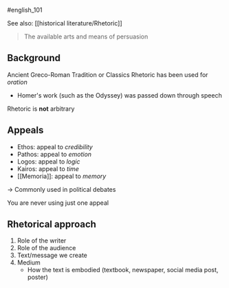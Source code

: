 #english_101

See also: [[historical literature/Rhetoric]]

> The available arts and means of persuasion

## Background

Ancient Greco-Roman Tradition or Classics
Rhetoric has been used for *oration*
- Homer's work (such as the Odyssey) was passed down through speech

Rhetoric is **not** arbitrary

## Appeals

- Ethos: appeal to *credibility*
- Pathos: appeal to *emotion*
- Logos: appeal to *logic*
- Kairos: appeal to *time*
- [[Memoria]]: appeal to *memory*

-> Commonly used in political debates

You are never using just one appeal

## Rhetorical approach

1. Role of the writer
2. Role of the audience
3. Text/message we create
4. Medium
	- How the text is embodied (textbook, newspaper, social media post, poster)